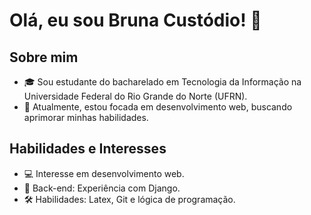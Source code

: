 # Olá, eu sou Bruna Custódio! 👋

## Sobre mim
- 🎓 Sou estudante do bacharelado em Tecnologia da Informação na Universidade Federal do Rio Grande do Norte (UFRN).
- 🌱 Atualmente, estou focada em desenvolvimento web, buscando aprimorar minhas habilidades.

## Habilidades e Interesses
- 💻 Interesse em desenvolvimento web.
- 📱 Back-end: Experiência com Django.
- 🛠️ Habilidades: Latex, Git e lógica de programação.

